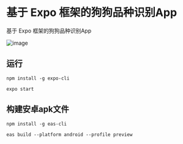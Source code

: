 # 基于 Expo 框架的狗狗品种识别App

基于 Expo 框架的狗狗品种识别App

![image](https://user-images.githubusercontent.com/56614895/172662217-056d17fa-458e-477b-97e6-ebc0dbc492d9.png)

## 运行

`npm install -g expo-cli`

`expo start`

## 构建安卓apk文件

`npm install -g eas-cli`

`eas build --platform android --profile preview`  

